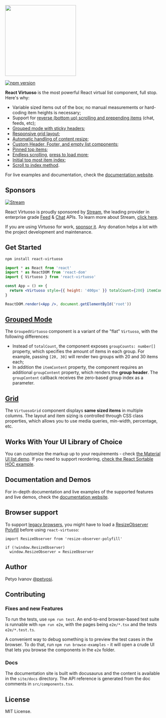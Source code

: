 <img src="https://user-images.githubusercontent.com/13347/101237112-ec4c6000-36de-11eb-936d-4b6b7ec94976.png" width="229" />

[![npm version](https://img.shields.io/npm/v/react-virtuoso.svg?style=flat)](//badge.fury.io/js/react-virtuoso)

**React Virtuoso** is the most powerful React virtual list component, full stop. Here's why:

- Variable sized items out of the box; no manual measurements or hard-coding item heights is necessary;
- Support for [reverse (bottom up) scrolling and prepending items](//virtuoso.dev/prepend-items/) (chat, feeds, etc);
- [Grouped mode with sticky headers](//virtuoso.dev/grouped-by-first-letter/);
- [Responsive grid layout](//virtuoso.dev/grid-responsive-columns/);
- [Automatic handling of content resize](//virtuoso.dev/auto-resizing/);
- [Custom Header, Footer, and empty list components](//virtuoso.dev/customize-structure/);
- [Pinned top items](//virtuoso.dev/top-items/);
- [Endless scrolling](//virtuoso.dev/endless-scrolling/), [press to load more](//virtuoso.dev/press-to-load-more/);
- [Initial top most item index](//virtuoso.dev/initial-index/);
- [Scroll to index method](//virtuoso.dev/scroll-to-index/).

For live examples and documentation, check the [documentation website](//virtuoso.dev).

## Sponsors

[![Stream](https://i.imgur.com/oU7XYkk.png)](https://getstream.io/chat/react-chat/tutorial/?utm_source=https://github.com/petyosi/react-virtuoso&utm_medium=github&utm_content=developer&utm_term=react)

React Virtuoso is proudly sponsored by [Stream](https://getstream.io/?utm_source=github&utm_medium=react-virtuoso&utm_campaign=sponsorship), the leading provider in enterprise grade [Feed](https://getstream.io/activity-feeds/?utm_source=github&utm_medium=react-virtuoso&utm_campaign=sponsorship) & [Chat](https://getstream.io/chat/?utm_source=github&utm_medium=react-virtuoso&utm_campaign=sponsorship) APIs. To learn more about Stream, [click here](https://getstream.io/?utm_source=github&utm_medium=react-virtuoso&utm_campaign=sponsorship).

If you are using Virtuoso for work, [sponsor it](https://www.patreon.com/react_virtuoso). Any donation helps a lot with the project development and maintenance.

## Get Started

```sh
npm install react-virtuoso
```

```jsx
import * as React from 'react'
import * as ReactDOM from 'react-dom'
import { Virtuoso } from 'react-virtuoso'

const App = () => {
  return <Virtuoso style={{ height: '400px' }} totalCount={200} itemContent={index => <div>Item {index}</div>} />
}

ReactDOM.render(<App />, document.getElementById('root'))
```

## [Grouped Mode](//virtuoso.dev/grouped-by-first-letter/)

The `GroupedVirtuoso` component is a variant of the "flat" `Virtuoso`, with the following differences:

- Instead of `totalCount`, the component exposes `groupCounts: number[]` property, which specifies the amount of items in each group.
  For example, passing `[20, 30]` will render two groups with 20 and 30 items each;
- In addition the `itemContent` property, the component requires an additional `groupContent` property,
  which renders the **group header**. The `groupContent` callback receives the zero-based group index as a parameter.

## [Grid](//virtuoso.dev/grid-responsive-columns/)

The `VirtuosoGrid` component displays **same sized items** in multiple columns.
The layout and item sizing is controlled through CSS class properties, which allows you to use media queries, min-width, percentage, etc.

## Works With Your UI Library of Choice

You can customize the markup up to your requirements - check [the Material UI list demo](//virtuoso.dev/material-ui-endless-scrolling/).
If you need to support reordering, [check the React Sortable HOC example](//virtuoso.dev/react-sortable-hoc/).

## Documentation and Demos

For in-depth documentation and live examples of the supported features and live demos, check the [documentation website](//virtuoso.dev).

## Browser support

To support [legacy browsers](https://caniuse.com/resizeobserver), you might have to load a [ResizeObserver Polyfill](https://www.npmjs.com/package/resize-observer-polyfill) before using `react-virtuoso`:

```
import ResizeObserver from 'resize-observer-polyfill'

if (!window.ResizeObserver)
  window.ResizeObserver = ResizeObserver
```

## Author

Petyo Ivanov [@petyosi](//twitter.com/petyosi).

## Contributing

### Fixes and new Features

To run the tests, use `npm run test`.
An end-to-end browser-based test suite is runnable with `npm run e2e`, with the pages being `e2e/*.tsx` and the tests `e2e/*.test.ts`.

A convenient way to debug something is to preview the test cases in the browser.
To do that, run `npm run browse-examples` - it will open a crude UI that lets you browse the components in the `e2e` folder.

### Docs

The documentation site is built with docusaurus and the content is available in the `site/docs` directory.
The API reference is generated from the doc comments in `src/components.tsx`.

## License

MIT License.
